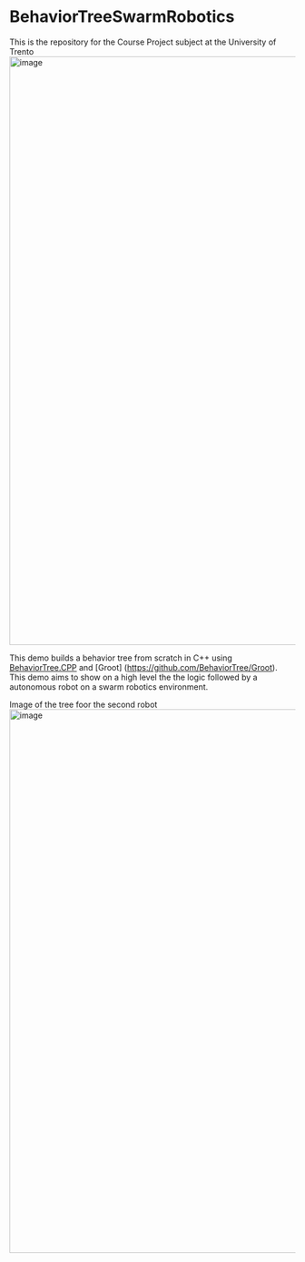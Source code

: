 # BehaviorTreeSwarmRobotics
This is the repository for the Course Project subject at the University of Trento
<img width="1035" alt="image" src="https://user-images.githubusercontent.com/83652632/211656794-f640622a-f061-498b-b6a2-e61a5cf341f8.png">

This demo builds a behavior tree from scratch in C++ using [BehaviorTree.CPP](https://www.behaviortree.dev/) and [Groot] (https://github.com/BehaviorTree/Groot). This demo aims to show on a high level the the logic followed by a autonomous robot on a swarm robotics environment.

Image of the tree foor the second robot 
<img width="956" alt="image" src="https://user-images.githubusercontent.com/83652632/211666258-6a1b61be-f47a-4387-b926-0d91d4d27ef4.png">

